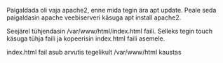 Paigaldada oli vaja apache2, enne mida tegin ära apt update. Peale seda paigaldasin apache veebiserveri käsuga apt install apache2. 

Seejärel tühjendasin /var/www/html/index.html faili. Selleks tegin touch käsuga tühja faili ja kopeerisin index.html faili asemele.

index.html fail asub arvutis tegelikult /var/www/html kaustas
